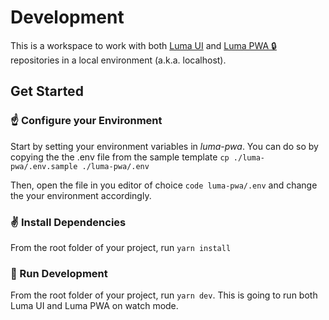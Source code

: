 # Development

This is a workspace to work with both [Luma UI](https://github.com/PMET-public/luma-ui) and [Luma PWA 🔒](https://github.com/fnhipster/luma-pwa) repositories in a local environment (a.k.a. localhost).

## Get Started

### ☝️ Configure your Environment

Start by setting your environment variables in _luma-pwa_. You can do so by copying the the .env file from the sample template `cp ./luma-pwa/.env.sample ./luma-pwa/.env`

Then, open the file in you editor of choice `code luma-pwa/.env` and change the your environment accordingly.

### ✌️ Install Dependencies

From the root folder of your project, run `yarn install`

### 🤙 Run Development

From the root folder of your project, run `yarn dev`. This is going to run both Luma UI and Luma PWA on watch mode.
